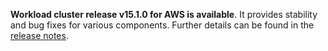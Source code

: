 **Workload cluster release v15.1.0 for AWS is available**. It provides stability and bug fixes for various components. Further details can be found in the [release notes](https://docs.giantswarm.io/changes/workload-cluster-releases-aws/releases/aws-v15.1.0/).
